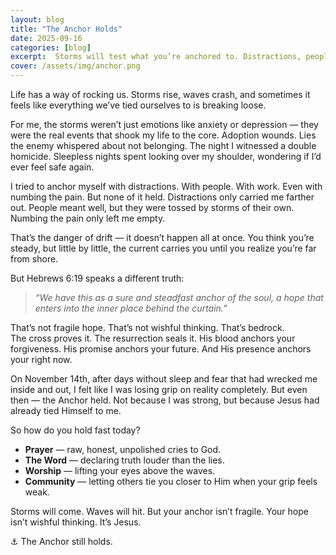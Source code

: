 ```yaml
---
layout: blog
title: "The Anchor Holds"
date: 2025-09-16
categories: [blog]
excerpt:  Storms will test what you’re anchored to. Distractions, people, even pain itself can’t hold you steady. But Hebrews 6:19 says we have a *“sure and steadfast anchor of the soul.”* In this post, I share how Jesus became that Anchor when every other rope in my life gave way.  
cover: /assets/img/anchor.png
---
```

Life has a way of rocking us. Storms rise, waves crash, and sometimes it feels like everything we’ve tied ourselves to is breaking loose.  

For me, the storms weren’t just emotions like anxiety or depression — they were the real events that shook my life to the core. Adoption wounds. Lies the enemy whispered about not belonging. The night I witnessed a double homicide. Sleepless nights spent looking over my shoulder, wondering if I’d ever feel safe again.  

I tried to anchor myself with distractions. With people. With work. Even with numbing the pain. But none of it held. Distractions only carried me farther out. People meant well, but they were tossed by storms of their own. Numbing the pain only left me empty.  

That’s the danger of drift — it doesn’t happen all at once. You think you’re steady, but little by little, the current carries you until you realize you’re far from shore.  

But Hebrews 6:19 speaks a different truth:  

> *“We have this as a sure and steadfast anchor of the soul, a hope that enters into the inner place behind the curtain.”*  

That’s not fragile hope. That’s not wishful thinking. That’s bedrock.  
The cross proves it. The resurrection seals it. His blood anchors your forgiveness. His promise anchors your future. And His presence anchors your right now.  

On November 14th, after days without sleep and fear that had wrecked me inside and out, I felt like I was losing grip on reality completely. But even then — the Anchor held. Not because I was strong, but because Jesus had already tied Himself to me.  

So how do you hold fast today?  
- **Prayer** — raw, honest, unpolished cries to God.  
- **The Word** — declaring truth louder than the lies.  
- **Worship** — lifting your eyes above the waves.  
- **Community** — letting others tie you closer to Him when your grip feels weak.  

Storms will come. Waves will hit. But your anchor isn’t fragile. Your hope isn’t wishful thinking. It’s Jesus.  

⚓ The Anchor still holds.  
